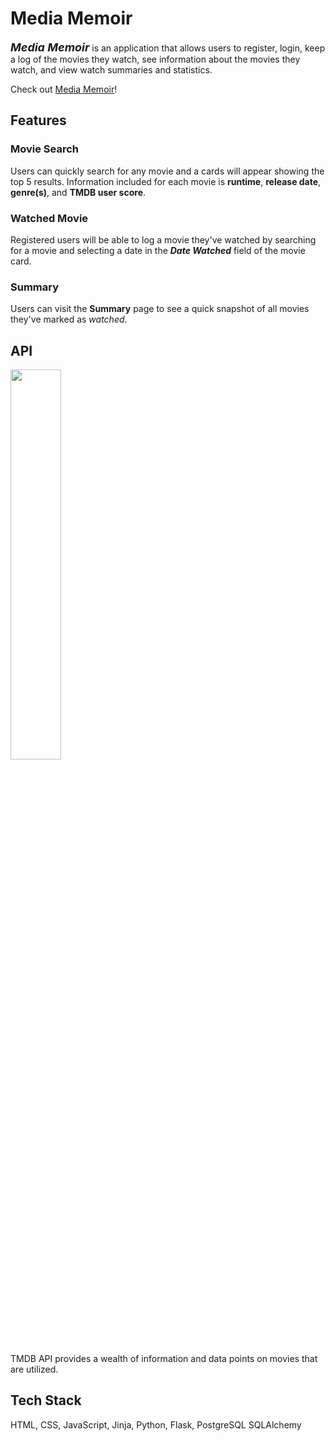 # Media Memoir

<font size="4">**_Media Memoir_**</font> is an application that allows users to register, login, keep a log of the movies they watch, see information about the movies they watch, and view watch summaries and statistics.

Check out [Media Memoir](https://media-memoir.herokuapp.com/)!

## Features

### Movie Search

Users can quickly search for any movie and a cards will appear showing the top 5 results. Information included for each movie is **runtime**, **release date**, **genre(s)**, and **TMDB user score**.

### Watched Movie

Registered users will be able to log a movie they've watched by searching for a movie and selecting a date in the _**Date Watched**_ field of the movie card.

### Summary

Users can visit the **Summary** page to see a quick snapshot of all movies they've marked as *watched*.

## API

<a href="https://www.themoviedb.org/documentation/api">
  <img src="https://www.themoviedb.org/assets/2/v4/logos/v2/blue_short-8e7b30f73a4020692ccca9c88bafe5dcb6f8a62a4c6bc55cd9ba82bb2cd95f6c.svg" width="40%" />
</a>

TMDB API provides a wealth of information and data points on movies that are utilized.

## Tech Stack

HTML, CSS, JavaScript, Jinja, Python, Flask, PostgreSQL SQLAlchemy